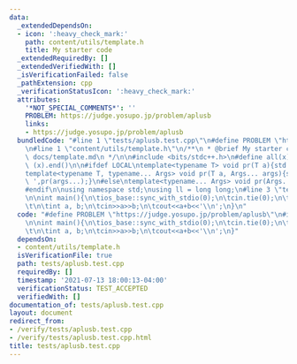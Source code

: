 ```yaml
---
data:
  _extendedDependsOn:
  - icon: ':heavy_check_mark:'
    path: content/utils/template.h
    title: My starter code
  _extendedRequiredBy: []
  _extendedVerifiedWith: []
  _isVerificationFailed: false
  _pathExtension: cpp
  _verificationStatusIcon: ':heavy_check_mark:'
  attributes:
    '*NOT_SPECIAL_COMMENTS*': ''
    PROBLEM: https://judge.yosupo.jp/problem/aplusb
    links:
    - https://judge.yosupo.jp/problem/aplusb
  bundledCode: "#line 1 \"tests/aplusb.test.cpp\"\n#define PROBLEM \"https://judge.yosupo.jp/problem/aplusb\"\
    \n#line 1 \"content/utils/template.h\"\n/**\n * @brief My starter code\n * @docs\
    \ docs/template.md\n */\n\n#include <bits/stdc++.h>\n#define all(x) (x).begin(),\
    \ (x).end()\n\n#ifdef LOCAL\ntemplate<typename T> void pr(T a){std::cerr<<a<<std::endl;}\n\
    template<typename T, typename... Args> void pr(T a, Args... args){std::cerr<<a<<'\
    \ ',pr(args...);}\n#else\ntemplate<typename... Args> void pr(Args... args){}\n\
    #endif\n\nusing namespace std;\nusing ll = long long;\n#line 3 \"tests/aplusb.test.cpp\"\
    \n\nint main(){\n\tios_base::sync_with_stdio(0);\n\tcin.tie(0);\n\tcin.exceptions(cin.failbit);\n\
    \t\n\tint a, b;\n\tcin>>a>>b;\n\tcout<<a+b<<'\\n';\n}\n"
  code: "#define PROBLEM \"https://judge.yosupo.jp/problem/aplusb\"\n#include \"../content/utils/template.h\"\
    \n\nint main(){\n\tios_base::sync_with_stdio(0);\n\tcin.tie(0);\n\tcin.exceptions(cin.failbit);\n\
    \t\n\tint a, b;\n\tcin>>a>>b;\n\tcout<<a+b<<'\\n';\n}"
  dependsOn:
  - content/utils/template.h
  isVerificationFile: true
  path: tests/aplusb.test.cpp
  requiredBy: []
  timestamp: '2021-07-13 18:00:13-04:00'
  verificationStatus: TEST_ACCEPTED
  verifiedWith: []
documentation_of: tests/aplusb.test.cpp
layout: document
redirect_from:
- /verify/tests/aplusb.test.cpp
- /verify/tests/aplusb.test.cpp.html
title: tests/aplusb.test.cpp
---
```

